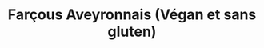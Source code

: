 ---
uuid: ef6fa447-2818-43d2-b403-1d26feb2c249
title: Farçous Aveyronnais (Végan et sans gluten)
draft: false
layout: recettes
type: plat
categories:
  - Bouchées salées
  - Friture
regime:
  - vegan
  - vegetarien
  - sans-gluten
  - sans-lactose
region: Aveyrons
cuisson: Oui
temperature: Chaud
plate: 20
check: Oui
checkAlwaysOk: false
ingredients:
  legumes:
    - title: Citron confit
      quantite: 35
      unit: grammes
      commentaire: sauce
    - title: Ail
      quantite: 5
      unit: gousse·s
    - title: Oignon
      quantite: 2
      unit: Kg
    - title: Bette (blette)
      quantite: 1
      unit: Kg
  lof:
    - title: huile de friture
      quantite: 1
      unit: litre
    - title: Fécule de maïs (Maïzena)
      quantite: 200
      unit: grammes
    - title: Farine de pois chiche
      quantite: 200
      unit: grammes
    - title: Lait végétal (au choix)
      quantite: 700
      unit: ml
  frais:
    - title: Yaourt de Soja
      quantite: 1.6
      unit: Kg
      commentaire: sauce
  epices:
    - title: Persil frais
      quantite: 1
      unit: bottes
  autres:
    - title: Levure chimique
      quantite: 7
      unit: grammes
materiel:
  - Plat Paela
preparation: >-
  * Commencer par nettoyer les verts de blettes, éplucher ail et oignon.

  * Réserver les côtes de blettes pour une autre recette.

  * Hâcher le plus petit possible le vert des blettes, le persil, les oignons et l'ail. Ou tout mixer.

  * Mélanger doucement le lait à la farine.

  * Incorporer la garniture, saler, poivrer et mélanger une dernière fois.

  * Faire chauffer de l'huile dans la grande poêle et faire cuire les farçous quelques minutes.

  * Ils doivent être bien dorés.




  **SAUCE :**


  * Hâcher finement le citron confit.

  * Mélanger tous les ingrédients. Saler et poivrer.

  * Goûter !!
publishDate: 2024-05-21T15:00:00.000Z
---